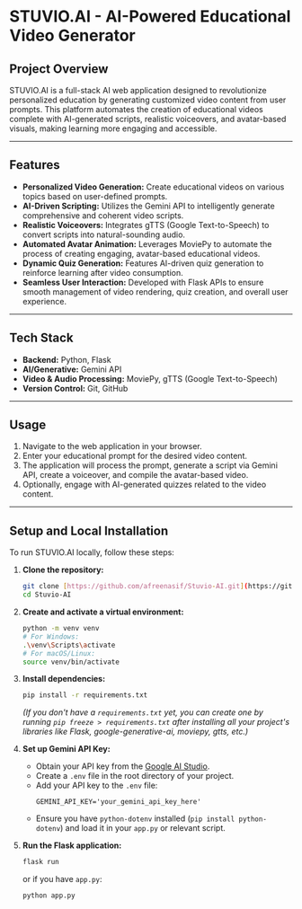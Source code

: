 # STUVIO.AI - AI-Powered Educational Video Generator

## Project Overview

STUVIO.AI is a full-stack AI web application designed to revolutionize personalized education by generating customized video content from user prompts. This platform automates the creation of educational videos complete with AI-generated scripts, realistic voiceovers, and avatar-based visuals, making learning more engaging and accessible.

---

## Features

* **Personalized Video Generation:** Create educational videos on various topics based on user-defined prompts.
* **AI-Driven Scripting:** Utilizes the Gemini API to intelligently generate comprehensive and coherent video scripts.
* **Realistic Voiceovers:** Integrates gTTS (Google Text-to-Speech) to convert scripts into natural-sounding audio.
* **Automated Avatar Animation:** Leverages MoviePy to automate the process of creating engaging, avatar-based educational videos.
* **Dynamic Quiz Generation:** Features AI-driven quiz generation to reinforce learning after video consumption.
* **Seamless User Interaction:** Developed with Flask APIs to ensure smooth management of video rendering, quiz creation, and overall user experience.

---

## Tech Stack

* **Backend:** Python, Flask
* **AI/Generative:** Gemini API
* **Video & Audio Processing:** MoviePy, gTTS (Google Text-to-Speech)
* **Version Control:** Git, GitHub

---
## Usage

1.  Navigate to the web application in your browser.
2.  Enter your educational prompt for the desired video content.
3.  The application will process the prompt, generate a script via Gemini API, create a voiceover, and compile the avatar-based video.
4.  Optionally, engage with AI-generated quizzes related to the video content.

---

## Setup and Local Installation

To run STUVIO.AI locally, follow these steps:

1.  **Clone the repository:**
    ```bash
    git clone [https://github.com/afreenasif/Stuvio-AI.git](https://github.com/afreenasif/Stuvio-AI.git)
    cd Stuvio-AI
    ```

2.  **Create and activate a virtual environment:**
    ```bash
    python -m venv venv
    # For Windows:
    .\venv\Scripts\activate
    # For macOS/Linux:
    source venv/bin/activate
    ```

3.  **Install dependencies:**
    ```bash
    pip install -r requirements.txt
    ```
    *(If you don't have a `requirements.txt` yet, you can create one by running `pip freeze > requirements.txt` after installing all your project's libraries like Flask, google-generative-ai, moviepy, gtts, etc.)*

4.  **Set up Gemini API Key:**
    * Obtain your API key from the [Google AI Studio](https://aistudio.google.com/app/apikey).
    * Create a `.env` file in the root directory of your project.
    * Add your API key to the `.env` file:
        ```
        GEMINI_API_KEY='your_gemini_api_key_here'
        ```
    * Ensure you have `python-dotenv` installed (`pip install python-dotenv`) and load it in your `app.py` or relevant script.

5.  **Run the Flask application:**
    ```bash
    flask run
    ```
    or if you have `app.py`:
    ```bash
    python app.py
    ```